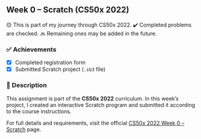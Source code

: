 ## Week 0 – Scratch (CS50x 2022)

🟡 This is part of my journey through CS50x 2022.
✔️ Completed problems are checked.
🔜 Remaining ones may be added in the future.

### ✅ Achievements

- [x] Completed registration form  
- [x] Submitted Scratch project (`.sb3` file)

### 📄 Description

This assignment is part of the **CS50x 2022** curriculum. In this week’s project, I created an interactive Scratch program and submitted it according to the course instructions.

For full details and requirements, visit the official [CS50x 2022 Week 0 – Scratch](https://cs50.harvard.edu/x/2022/psets/0/scratch/) page.
